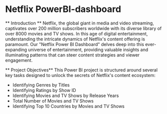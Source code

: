 #  Netflix PowerBI-dashboard

** Introduction **
Netflix, the global giant in media and video streaming, captivates over 200 million subscribers worldwide with its diverse library of over 8000 movies and TV shows. In this age of digital entertainment, understanding the intricate dynamics of Netflix's content offering is paramount. Our "Netflix Power BI Dashboard" delves deep into this ever-expanding universe of entertainment, providing valuable insights and illuminating patterns that can steer content strategies and viewer engagement.

** Project Objectives**
This Power BI project is structured around several key tasks designed to unlock the secrets of Netflix's content ecosystem:

- Identifying Genres by Titles
- Identifying Ratings by Show ID
- Identifying Movies and TV Shows by Release Years
- Total Number of Movies and TV Shows
- Identifying Top 10 Countries by Movies and TV Shows
